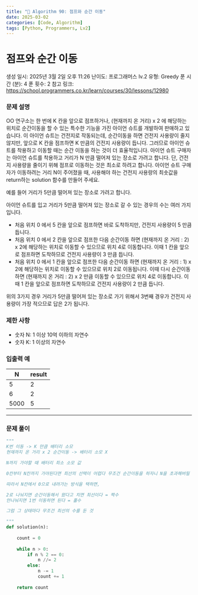```yaml
---
title: "🧠 Algorithm 90: 점프와 순간 이동"
date: 2025-03-02
categories: [Code, Algorithm]
tags: [Python, Programmers, Lv2]
---
```


# 점프와 순간 이동

생성 일시: 2025년 3월 2일 오후 11:26
난이도: 프로그래머스 lv.2
유형: Greedy
푼 시간 (분): 4
푼 횟수: 2
참고 링크: https://school.programmers.co.kr/learn/courses/30/lessons/12980

### **문제 설명**

OO 연구소는 한 번에 K 칸을 앞으로 점프하거나, (현재까지 온 거리) x 2 에 해당하는 위치로 순간이동을 할 수 있는 특수한 기능을 가진 아이언 슈트를 개발하여 판매하고 있습니다. 이 아이언 슈트는 건전지로 작동되는데, 순간이동을 하면 건전지 사용량이 줄지 않지만, 앞으로 K 칸을 점프하면 K 만큼의 건전지 사용량이 듭니다. 그러므로 아이언 슈트를 착용하고 이동할 때는 순간 이동을 하는 것이 더 효율적입니다. 아이언 슈트 구매자는 아이언 슈트를 착용하고 거리가 N 만큼 떨어져 있는 장소로 가려고 합니다. 단, 건전지 사용량을 줄이기 위해 점프로 이동하는 것은 최소로 하려고 합니다. 아이언 슈트 구매자가 이동하려는 거리 N이 주어졌을 때, 사용해야 하는 건전지 사용량의 최솟값을 return하는 solution 함수를 만들어 주세요.

예를 들어 거리가 5만큼 떨어져 있는 장소로 가려고 합니다.

아이언 슈트를 입고 거리가 5만큼 떨어져 있는 장소로 갈 수 있는 경우의 수는 여러 가지입니다.

- 처음 위치 0 에서 5 칸을 앞으로 점프하면 바로 도착하지만, 건전지 사용량이 5 만큼 듭니다.
- 처음 위치 0 에서 2 칸을 앞으로 점프한 다음 순간이동 하면 (현재까지 온 거리 : 2) x 2에 해당하는 위치로 이동할 수 있으므로 위치 4로 이동합니다. 이때 1 칸을 앞으로 점프하면 도착하므로 건전지 사용량이 3 만큼 듭니다.
- 처음 위치 0 에서 1 칸을 앞으로 점프한 다음 순간이동 하면 (현재까지 온 거리 : 1) x 2에 해당하는 위치로 이동할 수 있으므로 위치 2로 이동됩니다. 이때 다시 순간이동 하면 (현재까지 온 거리 : 2) x 2 만큼 이동할 수 있으므로 위치 4로 이동합니다. 이때 1 칸을 앞으로 점프하면 도착하므로 건전지 사용량이 2 만큼 듭니다.

위의 3가지 경우 거리가 5만큼 떨어져 있는 장소로 가기 위해서 3번째 경우가 건전지 사용량이 가장 적으므로 답은 2가 됩니다.

### 제한 사항

- 숫자 N: 1 이상 10억 이하의 자연수
- 숫자 K: 1 이상의 자연수

### 입출력 예

| N | result |
| --- | --- |
| 5 | 2 |
| 6 | 2 |
| 5000 | 5 |

---

### 문제 풀이

```python
"""
K번 이동 -> K 만큼 배터리 소모
현재까지 온 거리 x 2 순간이동 -> 배터리 소모 X

N까지 가야할 때 배터리 최소 소모 값

0칸부터 N칸까지 가야된다면 최선의 선택이 어렵다 무조건 순간이동을 하자니 N을 초과해버릴 수도 있고 8x2 = 16, 만약 N이 14면 넘어버림

따라서 N칸에서 0으로 내려가는 방식을 택하면, 

2로 나눠지면 순간이동해서 왔다고 치면 최선이다 = 짝수
안나눠지면 1번 이동하면 된다 = 홀수

그럼 그 상태마다 무조건 최선의 수를 둔 것

"""
def solution(n):
    
    count = 0
    
    while n > 0:
        if n % 2 == 0:
            n //= 2
        else:
            n -= 1
            count += 1
            
    return count
```